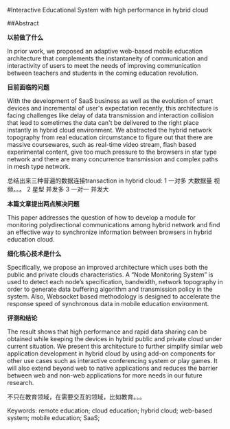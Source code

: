 #Interactive Educational System with high performance in hybrid cloud 


##Abstract

**以前做了什么**

In prior work, we proposed an adaptive web-based mobile education architecture that complements the instantaneity of communication and interactivity of users to meet the needs of improving communication between teachers and students in the coming education revolution.

**目前面临的问题**

With the development of SaaS business as well as the evolution of smart devices and incremental of user's expectation recently, this architecture is facing challenges like delay of data transmission and interaction collision that lead to sometimes the data can't be delivered to the right place instantly in hybrid cloud environment. We abstracted the hybrid network topography from real education circumstance to figure out that there are massive coursewares, such as real-time video stream, flash based experimental content, give too much pressure to the browsers in star type network and there are many concurrence transmission and complex paths in mesh type network.

总结出来三种普遍的数据连接transaction in hybrid cloud: 
1 一对多  大数据量 视频。。。
2 星型 并发多
3 一对一 并发大

**本篇文章提出两点解决问题**

This paper addresses the question of how to develop a module for monitoring polydirectional communications among hybrid network and find an effective way to synchronize information between browsers in hybrid education cloud.

**细化核心技术是什么**

Specifically, we propose an improved architecture which uses both the public and private clouds characteristics. A “Node Monitoring System” is used to detect each node’s specification, bandwidth, network topography in order to  generate data buffering algorithm and transmission policy in the system. Also, Websocket based methodology is designed to accelerate the response speed of synchronous data in mobile education environment.

**评测和结论**

The result shows that high performance and rapid data sharing can be obtained while keeping the devices in hybrid public and private cloud under current situation. We present this architecture to further simplify similar web application development in hybrid cloud by using add-on components for other use cases such as interactive conferencing system or play games. It will also extend beyond web to native applications and reduces the barrier between web and non-web applications for more needs in our future research.

不只在教育领域，在需要交互的领域，比如教育。。。

Keywords: remote education; cloud education; hybrid cloud; web-based system; mobile education; SaaS;
